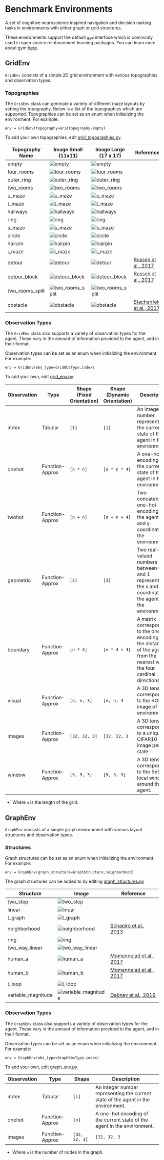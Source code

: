 # Benchmark Environments

A set of cognitive neuroscience inspired navigation and decision making tasks in environments with either graph or grid structures.

These environments support the default `gym` interface which is commonly used in open source reinforcement learning packages. You can learn more about gym [here](https://github.com/openai/gym).

## GridEnv

`GridEnv` consists of a simple 2D grid environment with various topographies and observation types.

### Topographies

The `GridEnv` class can generate a variety of different maze layouts by setting the topography. Below is a list of the topographies which are supported. Topographies can be set as an enum when initializing the environment. For example: 

```env = GridEnv(topography=GridTopography.empty)```

 To add your own topographies, edit [grid_topographies.py](./grid_topographies.py).

| Topography Name | Image Small (11x11) | Image Large (17 x 17) | Reference |
| --- | --- | --- | --- |
| empty | ![empty](/images/grid_small/empty.png) | ![empty](/images/grid_large/empty.png) |
| four_rooms | ![four_rooms](/images/grid_small/four_rooms.png) | ![four_rooms](/images/grid_large/four_rooms.png) |
| outer_ring | ![outer_ring](/images/grid_small/outer_ring.png) | ![outer_ring](/images/grid_large/outer_ring.png) |
| two_rooms| ![two_rooms](/images/grid_small/two_rooms.png) | ![two_rooms](/images/grid_large/two_rooms.png) |
| u_maze | ![u_maze](/images/grid_small/u_maze.png) | ![u_maze](/images/grid_large/u_maze.png) |
| t_maze | ![t_maze](/images/grid_small/t_maze.png) | ![t_maze](/images/grid_large/t_maze.png) |
| hallways | ![hallways](/images/grid_small/hallways.png) | ![hallways](/images/grid_large/hallways.png) |
| ring | ![ring](/images/grid_small/ring.png) | ![ring](/images/grid_large/ring.png) |
| s_maze | ![s_maze](/images/grid_small/s_maze.png) | ![s_maze](/images/grid_large/s_maze.png) |
| circle | ![circle](/images/grid_small/circle.png) | ![circle](/images/grid_large/circle.png) |
| hairpin | ![hairpin](/images/grid_small/hairpin.png) | ![hairpin](/images/grid_large/hairpin.png) |
| i_maze | ![i_maze](/images/grid_small/i_maze.png) | ![i_maze](/images/grid_large/i_maze.png) |
| detour | ![detour](/images/grid_small/detour.png) | ![detour](/images/grid_large/detour.png) | [Russek et al., 2017](https://journals.plos.org/ploscompbiol/article?id=10.1371/journal.pcbi.1005768) |
| detour_block | ![detour_block](/images/grid_small/detour_block.png) | ![detour_block](/images/grid_large/detour_block.png) | [Russek et al., 2017](https://journals.plos.org/ploscompbiol/article?id=10.1371/journal.pcbi.1005768) |
| two_rooms_split | ![two_rooms_split](/images/grid_small/two_rooms_split.png) | ![two_rooms_split](/images/grid_large/two_rooms_split.png) |
| obstacle | ![obstacle](/images/grid_small/obstacle.png) | ![obstacle](/images/grid_large/obstacle.png) | [Stachenfeld et al., 2017](https://www.nature.com/articles/nn.4650) |

### Observation Types

The `GridEnv` class also supports a variety of observation types for the agent. These vary in the amount of information provided to the agent, and in their format. 

Observation types can be set as an enum when initializing the environment. For example: 

```env = GridEnv(obs_type=GridObsType.index)```

To add your own, edit [grid_env.py](./grid_env.py).

| Observation | Type | Shape (Fixed Orientation) | Shape (Dynamic Orientation) | Description |
| --- | --- | --- | --- | --- |
| index | Tabular | `[1]` | `[1]` | An integer number representing the current state of the agent in the environment. |
| onehot | Function-Approx | `[n * n]` | `[n * n * 4]` | A one-hot encoding of the current state of the agent in the environment. |
| twohot | Function-Approx | `[n + n]` | `[n + n + 4]` | Two concatenated one-hot encodings of the agent's x and y coordinates in the environment. |
| geometric | Function-Approx | `[2]` | `[3]` | Two real-valued numbers between 0 and 1 representing the x and y coordinates of the agent in the environment. |
| boundary | Function-Approx | `[n * 4]` | `[n * 4 + 4]` | A matrix corresponding to the one-hot encodings of the distances of the agent from the nearest wall in the four cardinal directions |
| visual | Function-Approx | `[n, n, 3]` | `[n, n, 3` | A 3D tensor corresponding to the RGB image of the environment. |
| images | Function-Approx | `[32, 32, 3]` | `[32, 32, 3` | A 3D tensor corresponding to a unique CIFAR10 image per state. |
| window | Function-Approx | `[5, 5, 3]` | `[5, 5, 3]` | A 3D tensor corresponding to the 5x5 local window around the agent. |

* Where `n` is the length of the grid.

## GraphEnv

`GraphEnv` consists of a simple graph environment with various layout structures and observation types. 

### Structures

Graph structures can be set as an enum when initializing the environment. For example: 

```env = GraphEnv(graph_structure=GraphStructure.neighborhood)```

The graph structures can be added to by editing [graph_structures.py](./graph_structures.py)

| Structure | Image | Reference |
| --- | --- | --- |
| two_step | ![two_step](/images/graph/two_step.png) |
| linear | ![linear](/images/graph/linear.png) |
| t_graph | ![t_graph](/images/graph/t_graph.png) |
| neighborhood | ![neighborhood](/images/graph/neighborhood.png) | [Schapiro et al., 2013](https://www.nature.com/articles/nn.3331) |
| ring | ![ring](/images/graph/ring_graph.png) |
| two_way_linear | ![two_way_linear](/images/graph/two_way_linear.png) |
| human_a | ![human_a](/images/graph/human_a.png) | [Momennejad et al., 2017](https://www.nature.com/articles/s41562-017-0180-8) |
| human_b | ![human_b](/images/graph/human_b.png) | [Momennejad et al., 2017](https://www.nature.com/articles/s41562-017-0180-8) |
| t_loop | ![t_loop](/images/graph/t_loop.png) |
| variable_magnitude | ![variable_magnitude](/images/graph/variable_magnitude.png) | [Dabney et al., 2019](https://www.nature.com/articles/s41586-019-1924-6) |


### Observation Types

The `GraphEnv` class also supports a variety of observation types for the agent. These vary in the amount of information provided to the agent, and in their format. 

Observation types can be set as an enum when initializing the environment. For example: 

```env = GraphEnv(obs_type=GraphObsType.index)```

To add your own, edit [graph_env.py](./graph_env.py).

| Observation | Type | Shape | Description |
| --- | --- | --- | --- |
| index | Tabular | `[1]` | An integer number representing the current state of the agent in the environment. |
| onehot | Function-Approx | `[n]` | A one-hot encoding of the current state of the agent in the environment. |
| images | Function-Approx | `[32, 32, 3]` | `[32, 32, 3` | A 3D tensor corresponding to a unique CIFAR10 image per state. |

* Where `n` is the number of nodes in the graph.
